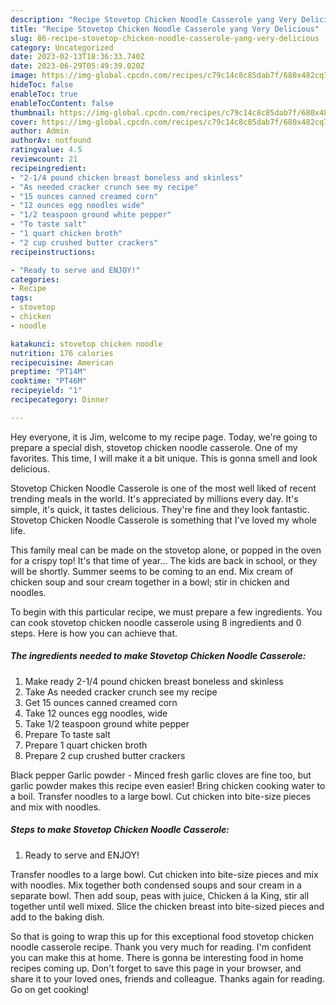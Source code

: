 ```yaml
---
description: "Recipe Stovetop Chicken Noodle Casserole yang Very Delicious"
title: "Recipe Stovetop Chicken Noodle Casserole yang Very Delicious"
slug: 86-recipe-stovetop-chicken-noodle-casserole-yang-very-delicious
category: Uncategorized
date: 2023-02-13T18:36:33.740Z
date: 2023-06-29T05:49:39.020Z
image: https://img-global.cpcdn.com/recipes/c79c14c8c85dab7f/680x482cq70/stovetop-chicken-noodle-casserole-recipe-main-photo.jpg
hideToc: false
enableToc: true
enableTocContent: false
thumbnail: https://img-global.cpcdn.com/recipes/c79c14c8c85dab7f/680x482cq70/stovetop-chicken-noodle-casserole-recipe-main-photo.jpg
cover: https://img-global.cpcdn.com/recipes/c79c14c8c85dab7f/680x482cq70/stovetop-chicken-noodle-casserole-recipe-main-photo.jpg
author: Admin
authorAv: notfound
ratingvalue: 4.5
reviewcount: 21
recipeingredient:
- "2-1/4 pound chicken breast boneless and skinless"
- "As needed cracker crunch see my recipe"
- "15 ounces canned creamed corn"
- "12 ounces egg noodles wide"
- "1/2 teaspoon ground white pepper"
- "To taste salt"
- "1 quart chicken broth"
- "2 cup crushed butter crackers"
recipeinstructions:

- "Ready to serve and ENJOY!"
categories:
- Recipe
tags:
- stovetop
- chicken
- noodle

katakunci: stovetop chicken noodle 
nutrition: 176 calories
recipecuisine: American
preptime: "PT14M"
cooktime: "PT46M"
recipeyield: "1"
recipecategory: Dinner

---
```



Hey everyone, it is Jim, welcome to my recipe page. Today, we're going to prepare a special dish, stovetop chicken noodle casserole. One of my favorites. This time, I will make it a bit unique. This is gonna smell and look delicious.

Stovetop Chicken Noodle Casserole is one of the most well liked of recent trending meals in the world. It's appreciated by millions every day. It's simple, it's quick, it tastes delicious. They're fine and they look fantastic. Stovetop Chicken Noodle Casserole is something that I've loved my whole life.

This family meal can be made on the stovetop alone, or popped in the oven for a crispy top! It&#39;s that time of year… The kids are back in school, or they will be shortly. Summer seems to be coming to an end. Mix cream of chicken soup and sour cream together in a bowl; stir in chicken and noodles.


To begin with this particular recipe, we must prepare a few ingredients. You can cook stovetop chicken noodle casserole using 8 ingredients and 0 steps. Here is how you can achieve that.

<!--inarticleads1-->

##### The ingredients needed to make Stovetop Chicken Noodle Casserole:

1. Make ready 2-1/4 pound chicken breast boneless and skinless
1. Take As needed cracker crunch see my recipe
1. Get 15 ounces canned creamed corn
1. Take 12 ounces egg noodles, wide
1. Take 1/2 teaspoon ground white pepper
1. Prepare To taste salt
1. Prepare 1 quart chicken broth
1. Prepare 2 cup crushed butter crackers


Black pepper Garlic powder - Minced fresh garlic cloves are fine too, but garlic powder makes this recipe even easier! Bring chicken cooking water to a boil. Transfer noodles to a large bowl. Cut chicken into bite-size pieces and mix with noodles. 

<!--inarticleads2-->

##### Steps to make Stovetop Chicken Noodle Casserole:


1. Ready to serve and ENJOY!

Transfer noodles to a large bowl. Cut chicken into bite-size pieces and mix with noodles. Mix together both condensed soups and sour cream in a separate bowl. Then add soup, peas with juice, Chicken á la King, stir all together until well mixed. Slice the chicken breast into bite-sized pieces and add to the baking dish. 

So that is going to wrap this up for this exceptional food stovetop chicken noodle casserole recipe. Thank you very much for reading. I'm confident you can make this at home. There is gonna be interesting food in home recipes coming up. Don't forget to save this page in your browser, and share it to your loved ones, friends and colleague. Thanks again for reading. Go on get cooking!
